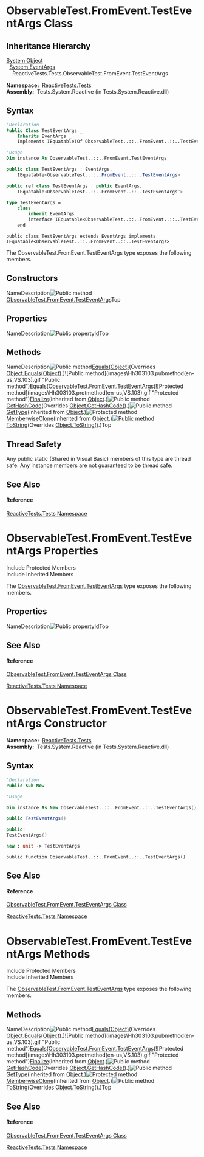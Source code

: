# ObservableTest.FromEvent.TestEventArgs Class

## Inheritance Hierarchy

[System.Object](https://msdn.microsoft.com/en-us/library/e5kfa45b)  
  [System.EventArgs](https://msdn.microsoft.com/en-us/library/118wxtk3)  
    ReactiveTests.Tests.ObservableTest.FromEvent.TestEventArgs

**Namespace:**  [ReactiveTests.Tests](ReactiveTests.Tests\ReactiveTests.Tests.md)  
**Assembly:**  Tests.System.Reactive (in Tests.System.Reactive.dll)

## Syntax

```vb
'Declaration
Public Class TestEventArgs _
    Inherits EventArgs _
    Implements IEquatable(Of ObservableTest..::..FromEvent..::..TestEventArgs)
```

```vb
'Usage
Dim instance As ObservableTest..::..FromEvent.TestEventArgs
```

```csharp
public class TestEventArgs : EventArgs, 
    IEquatable<ObservableTest..::..FromEvent..::..TestEventArgs>
```

```c++
public ref class TestEventArgs : public EventArgs, 
    IEquatable<ObservableTest..::..FromEvent..::..TestEventArgs^>
```

```fsharp
type TestEventArgs =  
    class
        inherit EventArgs
        interface IEquatable<ObservableTest..::..FromEvent..::..TestEventArgs>
    end
```

```jscript
public class TestEventArgs extends EventArgs implements IEquatable<ObservableTest..::..FromEvent..::..TestEventArgs>
```

The ObservableTest.FromEvent.TestEventArgs type exposes the following members.

## Constructors

NameDescription![Public method](images\Hh303103.pubmethod(en-us,VS.103).gif "Public method")[ObservableTest.FromEvent.TestEventArgs](ObservableTest.FromEvent.TestEventArgs\ObservableTest.FromEvent.TestEventArgs.md)Top

## Properties

NameDescription![Public property](images\Hh211972.pubproperty(en-us,VS.103).gif "Public property")[Id](Id\ObservableTest.FromEvent.TestEventArgs.Id.md)Top

## Methods

NameDescription![Public method](images\Hh303103.pubmethod(en-us,VS.103).gif "Public method")[Equals(Object)](https://msdn.microsoft.com/en-us/library/m:reactivetests.tests.observabletest.fromevent.testeventargs.equals(system.object)(v=VS.103))(Overrides [Object.Equals(Object)](https://msdn.microsoft.com/en-us/library/m:system.object.equals(system.object)(v=VS.103)).)![Public method](images\Hh303103.pubmethod(en-us,VS.103).gif "Public method")[Equals(ObservableTest.FromEvent.TestEventArgs)](https://msdn.microsoft.com/en-us/library/m:reactivetests.tests.observabletest.fromevent.testeventargs.equals(reactivetests.tests.observabletest.fromevent.testeventargs)(v=VS.103))![Protected method](images\Hh303103.protmethod(en-us,VS.103).gif "Protected method")[Finalize](https://msdn.microsoft.com/en-us/library/4k87zsw7)(Inherited from [Object](https://msdn.microsoft.com/en-us/library/e5kfa45b).)![Public method](images\Hh303103.pubmethod(en-us,VS.103).gif "Public method")[GetHashCode](GetHashCode\ObservableTest.FromEvent.TestEventArgs.GetHashCode.md)(Overrides [Object.GetHashCode()](https://msdn.microsoft.com/en-us/library/zdee4b3y).)![Public method](images\Hh303103.pubmethod(en-us,VS.103).gif "Public method")[GetType](https://msdn.microsoft.com/en-us/library/dfwy45w9)(Inherited from [Object](https://msdn.microsoft.com/en-us/library/e5kfa45b).)![Protected method](images\Hh303103.protmethod(en-us,VS.103).gif "Protected method")[MemberwiseClone](https://msdn.microsoft.com/en-us/library/57ctke0a)(Inherited from [Object](https://msdn.microsoft.com/en-us/library/e5kfa45b).)![Public method](images\Hh303103.pubmethod(en-us,VS.103).gif "Public method")[ToString](ToString\ObservableTest.FromEvent.TestEventArgs.ToString.md)(Overrides [Object.ToString()](https://msdn.microsoft.com/en-us/library/7bxwbwt2).)Top

## Thread Safety

Any public static (Shared in Visual Basic) members of this type are thread safe. Any instance members are not guaranteed to be thread safe.

## See Also

#### Reference

[ReactiveTests.Tests Namespace](ReactiveTests.Tests\ReactiveTests.Tests.md)










# ObservableTest.FromEvent.TestEventArgs Properties

Include Protected Members  
Include Inherited Members

The [ObservableTest.FromEvent.TestEventArgs](ObservableTest.FromEvent.TestEventArgs\ObservableTest.FromEvent.TestEventArgs.md) type exposes the following members.

## Properties

NameDescription![Public property](images\Hh211972.pubproperty(en-us,VS.103).gif "Public property")[Id](Id\ObservableTest.FromEvent.TestEventArgs.Id.md)Top

## See Also

#### Reference

[ObservableTest.FromEvent.TestEventArgs Class](ObservableTest.FromEvent.TestEventArgs\ObservableTest.FromEvent.TestEventArgs.md)

[ReactiveTests.Tests Namespace](ReactiveTests.Tests\ReactiveTests.Tests.md)





# ObservableTest.FromEvent.TestEventArgs Constructor

**Namespace:**  [ReactiveTests.Tests](ReactiveTests.Tests\ReactiveTests.Tests.md)  
**Assembly:**  Tests.System.Reactive (in Tests.System.Reactive.dll)

## Syntax

```vb
'Declaration
Public Sub New
```

```vb
'Usage

Dim instance As New ObservableTest..::..FromEvent..::..TestEventArgs()
```

```csharp
public TestEventArgs()
```

```c++
public:
TestEventArgs()
```

```fsharp
new : unit -> TestEventArgs
```

```jscript
public function ObservableTest..::..FromEvent..::..TestEventArgs()
```

## See Also

#### Reference

[ObservableTest.FromEvent.TestEventArgs Class](ObservableTest.FromEvent.TestEventArgs\ObservableTest.FromEvent.TestEventArgs.md)

[ReactiveTests.Tests Namespace](ReactiveTests.Tests\ReactiveTests.Tests.md)





# ObservableTest.FromEvent.TestEventArgs Methods

Include Protected Members  
Include Inherited Members

The [ObservableTest.FromEvent.TestEventArgs](ObservableTest.FromEvent.TestEventArgs\ObservableTest.FromEvent.TestEventArgs.md) type exposes the following members.

## Methods

NameDescription![Public method](images\Hh303103.pubmethod(en-us,VS.103).gif "Public method")[Equals(Object)](https://msdn.microsoft.com/en-us/library/m:reactivetests.tests.observabletest.fromevent.testeventargs.equals(system.object)(v=VS.103))(Overrides [Object.Equals(Object)](https://msdn.microsoft.com/en-us/library/m:system.object.equals(system.object)(v=VS.103)).)![Public method](images\Hh303103.pubmethod(en-us,VS.103).gif "Public method")[Equals(ObservableTest.FromEvent.TestEventArgs)](https://msdn.microsoft.com/en-us/library/m:reactivetests.tests.observabletest.fromevent.testeventargs.equals(reactivetests.tests.observabletest.fromevent.testeventargs)(v=VS.103))![Protected method](images\Hh303103.protmethod(en-us,VS.103).gif "Protected method")[Finalize](https://msdn.microsoft.com/en-us/library/4k87zsw7)(Inherited from [Object](https://msdn.microsoft.com/en-us/library/e5kfa45b).)![Public method](images\Hh303103.pubmethod(en-us,VS.103).gif "Public method")[GetHashCode](GetHashCode\ObservableTest.FromEvent.TestEventArgs.GetHashCode.md)(Overrides [Object.GetHashCode()](https://msdn.microsoft.com/en-us/library/zdee4b3y).)![Public method](images\Hh303103.pubmethod(en-us,VS.103).gif "Public method")[GetType](https://msdn.microsoft.com/en-us/library/dfwy45w9)(Inherited from [Object](https://msdn.microsoft.com/en-us/library/e5kfa45b).)![Protected method](images\Hh303103.protmethod(en-us,VS.103).gif "Protected method")[MemberwiseClone](https://msdn.microsoft.com/en-us/library/57ctke0a)(Inherited from [Object](https://msdn.microsoft.com/en-us/library/e5kfa45b).)![Public method](images\Hh303103.pubmethod(en-us,VS.103).gif "Public method")[ToString](ToString\ObservableTest.FromEvent.TestEventArgs.ToString.md)(Overrides [Object.ToString()](https://msdn.microsoft.com/en-us/library/7bxwbwt2).)Top

## See Also

#### Reference

[ObservableTest.FromEvent.TestEventArgs Class](ObservableTest.FromEvent.TestEventArgs\ObservableTest.FromEvent.TestEventArgs.md)

[ReactiveTests.Tests Namespace](ReactiveTests.Tests\ReactiveTests.Tests.md)




